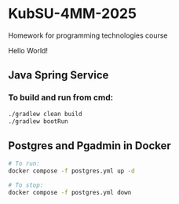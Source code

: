 # KubSU-4MM-2025
Homework for programming technologies course

Hello World!

## Java Spring Service
### To build and run from cmd:
```bash
./gradlew clean build
./gradlew bootRun
```

## Postgres and Pgadmin in Docker

```bash
# To run:
docker compose -f postgres.yml up -d

# To stop:
docker compose -f postgres.yml down
```

